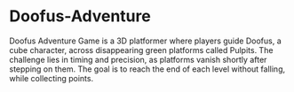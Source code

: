 # Doofus-Adventure
Doofus Adventure Game is a 3D platformer where players guide Doofus, a cube character, across disappearing green platforms called Pulpits. The challenge lies in timing and precision, as platforms vanish shortly after stepping on them. The goal is to reach the end of each level without falling, while collecting points.
